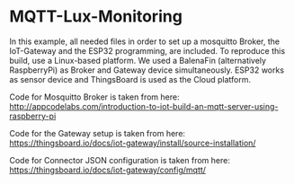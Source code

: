 # MQTT-Lux-Monitoring

In this example, all needed files in order to set up a mosquitto Broker, the IoT-Gateway and the ESP32 programming, are included. To reproduce this build, use a Linux-based platform. We used a BalenaFin (alternatively RaspberryPi) as Broker and Gateway device simultaneously. ESP32 works as sensor device and ThingsBoard is used as the Cloud platform.

Code for Mosquitto Broker is taken from here:
http://appcodelabs.com/introduction-to-iot-build-an-mqtt-server-using-raspberry-pi

Code for the Gateway setup is taken from here:
https://thingsboard.io/docs/iot-gateway/install/source-installation/

Code for Connector JSON configuration is taken from here:
https://thingsboard.io/docs/iot-gateway/config/mqtt/
